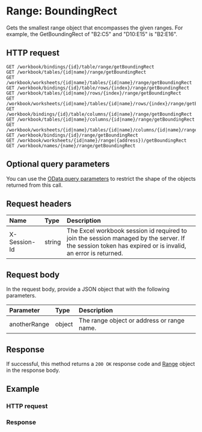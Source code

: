 # Range: BoundingRect

Gets the smallest range object that encompasses the given ranges. For example, the GetBoundingRect of "B2:C5" and "D10:E15" is "B2:E16".
## HTTP request
```http
GET /workbook/bindings/{id}/table/range/getBoundingRect
GET /workbook/tables/{id|name}/range/getBoundingRect
GET /workbook/worksheets/{id|name}/tables/{id|name}/range/getBoundingRect
GET /workbook/bindings/{id}/table/rows/{index}/range/getBoundingRect
GET /workbook/tables/{id|name}/rows/{index}/range/getBoundingRect
GET /workbook/worksheets/{id|name}/tables/{id|name}/rows/{index}/range/getBoundingRect
GET /workbook/bindings/{id}/table/columns/{id|name}/range/getBoundingRect
GET /workbook/tables/{id|name}/columns/{id|name}/range/getBoundingRect
GET /workbook/worksheets/{id|name}/tables/{id|name}/columns/{id|name}/range/getBoundingRect
GET /workbook/bindings/{id}/range/getBoundingRect
GET /workbook/worksheets/{id|name}/range({address})/getBoundingRect
GET /workbook/names/{name}/range/getBoundingRect
```
## Optional query parameters
You can use the [OData query parameters](odata-optional-query-parameters.md) to restrict the shape of the objects returned from this call.
## Request headers
| Name       | Type | Description|
|:-----------|:------|:----------|
| X-Session-Id   | string  | The Excel workbook session id required to join the session managed by the server. If the session token has expired or is invalid, an error is returned.|

## Request body
In the request body, provide a JSON object that with the following parameters.

| Parameter	   | Type	|Description|
|:---------------|:--------|:-----------|
|anotherRange|object|The range object or address or range name.|

## Response
If successful, this method returns a `200 OK` response code and [Range](../resources/range.md) object in the response body.
## Example
### HTTP request
### Response
